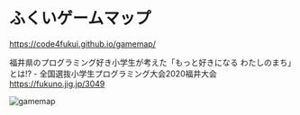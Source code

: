 # ふくいゲームマップ
https://code4fukui.github.io/gamemap/  

福井県のプログラミング好き小学生が考えた「もっと好きになる わたしのまち」とは!? - 全国選抜小学生プログラミング大会2020福井大会  
https://fukuno.jig.jp/3049  

![gamemap](https://code4fukui.github.io/gamemap/gamemap.png)
